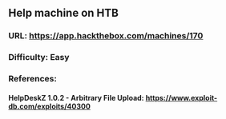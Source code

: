 ## Help machine on HTB
### URL: https://app.hackthebox.com/machines/170
### Difficulty: Easy

### References:
#### HelpDeskZ 1.0.2 - Arbitrary File Upload: https://www.exploit-db.com/exploits/40300
